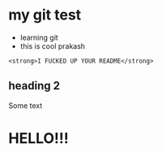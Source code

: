 # my git test
- learning git 
- this is cool prakash


```
<strong>I FUCKED UP YOUR README</strong>
```

## heading 2

Some text

# HELLO!!!


